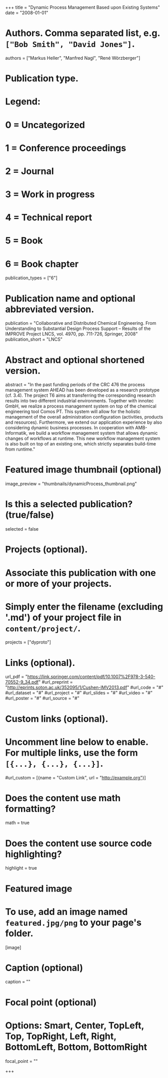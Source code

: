 +++
title = "Dynamic Process Management Based upon Existing Systems"
date = "2008-01-01"

# Authors. Comma separated list, e.g. `["Bob Smith", "David Jones"]`.
authors = ["Markus Heller", "Manfred Nagl", "René Wörzberger"]

# Publication type.
# Legend:
# 0 = Uncategorized
# 1 = Conference proceedings
# 2 = Journal
# 3 = Work in progress
# 4 = Technical report
# 5 = Book
# 6 = Book chapter
publication_types = ["6"]

# Publication name and optional abbreviated version.
publication = "Collaborative and Distributed Chemical Engineering. From Understanding to Substantial Design Process Support – Results of the IMPROVE Project LNCS, vol. 4970, pp. 711-726, Springer, 2008"
publication_short = "LNCS"

# Abstract and optional shortened version.
abstract = "In the past funding periods of the CRC 476 the process management system AHEAD has been developed as a research prototype (cf. 3.4). The project T6 aims at transferring the corresponding research results into two different industrial environments. Together with innotec GmbH, we realize a process management system on top of the chemical engineering tool Comos PT. This system will allow for the holistic management of the overall administration configuration (activities, products and resources). Furthermore, we extend our application experience by also considering dynamic business processes. In cooperation with AMB-Informatik, we build a workflow management system that allows dynamic changes of workflows at runtime. This new workflow management system is also built on top of an existing one, which strictly separates build-time from runtime."

# Featured image thumbnail (optional)
image_preview = "thumbnails/dynamicProcess_thumbnail.png"

# Is this a selected publication? (true/false)
selected = false

# Projects (optional).
#   Associate this publication with one or more of your projects.
#   Simply enter the filename (excluding '.md') of your project file in `content/project/`.
projects = ["dyproto"]

# Links (optional).
url_pdf = "https://link.springer.com/content/pdf/10.1007%2F978-3-540-70552-9_34.pdf"
#url_preprint = "http://eprints.soton.ac.uk/352095/1/Cushen-IMV2013.pdf"
#url_code = "#"
#url_dataset = "#"
#url_project = "#"
#url_slides = "#"
#url_video = "#"
#url_poster = "#"
#url_source = "#"

# Custom links (optional).
#   Uncomment line below to enable. For multiple links, use the form `[{...}, {...}, {...}]`.
#url_custom = [{name = "Custom Link", url = "http://example.org"}]

# Does the content use math formatting?
math = true

# Does the content use source code highlighting?
highlight = true

# Featured image
# To use, add an image named `featured.jpg/png` to your page's folder. 
[image]
  # Caption (optional)
  caption = ""

  # Focal point (optional)
  # Options: Smart, Center, TopLeft, Top, TopRight, Left, Right, BottomLeft, Bottom, BottomRight
  focal_point = ""

+++

